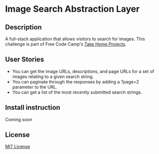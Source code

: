 # Image Search Abstraction Layer

## Description

A full-stack application that allows visitors to search for images. This challenge is part of Free Code Camp's [Take Home Projects](https://www.freecodecamp.org/learn/coding-interview-prep/#take-home-projects).

## User Stories

- You can get the image URLs, descriptions, and page URLs for a set of images relating to a given search string.
- You can paginate through the responses by adding a ?page=2 parameter to the URL.
- You can get a list of the most recently submitted search strings.

## Install instruction

Coming soon

## License

[MIT License](LICENSE)
